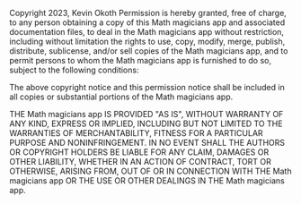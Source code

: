 Copyright 2023, Kevin Okoth
Permission is hereby granted, free of charge, to any person obtaining a copy of this Math magicians app and associated documentation files, to deal in the Math magicians app without restriction, including without limitation the rights to use, copy, modify, merge, publish, distribute, sublicense, and/or sell copies of the Math magicians app, and to permit persons to whom the Math magicians app is furnished to do so, subject to the following conditions:

The above copyright notice and this permission notice shall be included in all copies or substantial portions of the Math magicians app.

THE Math magicians app IS PROVIDED "AS IS", WITHOUT WARRANTY OF ANY KIND, EXPRESS OR IMPLIED, INCLUDING BUT NOT LIMITED TO THE WARRANTIES OF MERCHANTABILITY, FITNESS FOR A PARTICULAR PURPOSE AND NONINFRINGEMENT. IN NO EVENT SHALL THE AUTHORS OR COPYRIGHT HOLDERS BE LIABLE FOR ANY CLAIM, DAMAGES OR OTHER LIABILITY, WHETHER IN AN ACTION OF CONTRACT, TORT OR OTHERWISE, ARISING FROM, OUT OF OR IN CONNECTION WITH THE Math magicians app OR THE USE OR OTHER DEALINGS IN THE Math magicians app.
